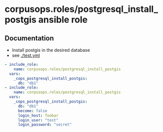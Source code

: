 # corpusops.roles/postgresql_install_postgis ansible role
## Documentation

- Install postgis in the desired database
- see [./test.yml](./test.yml)

```yaml
- include_role:
    name: corpusops.roles/postgresql_install_postgis
  vars:
    _cops_postgresql_install_postgis:
      db: "db1"
- include_role:
    name: corpusops.roles/postgresql_install_postgis
  vars:
    _cops_postgresql_install_postgis:
      db: "db1"
      become: false
      login_host: foobar
      login_user: "test"
      login_password: "secret"

```
